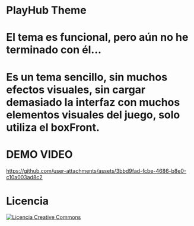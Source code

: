 # PlayHub Theme
# El tema es funcional, pero aún no he terminado con él...
# Es un tema sencillo, sin muchos efectos visuales, sin cargar demasiado la interfaz con muchos elementos visuales del juego, solo utiliza el boxFront. 
# DEMO VIDEO
https://github.com/user-attachments/assets/3bbd9fad-fcbe-4686-b8e0-c10a003ad8c2

# Licencia
<a rel="license" href="http://creativecommons.org/licenses/by-nc-sa/4.0/"><img alt="Licencia Creative Commons" style="border-width:0" src="https://i.creativecommons.org/l/by-nc-sa/4.0/88x31.png" /></a><br /><a rel="license" href="http://creativecommons.org/licenses/by-nc-sa/4.0/"></a>
